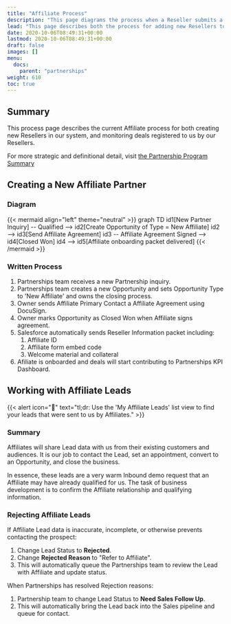 ```yaml
---
title: "Affiliate Process"
description: "This page diagrams the process when a Reseller submits a new deal to OpDocs."
lead: "This page describes both the process for adding new Resellers to our partner program, and what happens to Opportunities that are created from Reseller data."
date: 2020-10-06T08:49:31+00:00
lastmod: 2020-10-06T08:49:31+00:00
draft: false
images: []
menu:
  docs:
    parent: "partnerships"
weight: 610
toc: true
---
```


## Summary

This process page describes the current Affiliate process for both creating new Resellers in our system, and monitoring deals registered to us by our Resellers.

For more strategic and definitional detail, visit [the Partnership Program Summary](../how-to-update)

## Creating a New Affiliate Partner

### Diagram
{{< mermaid align="left" theme="neutral" >}}
graph TD
  id1[New Partner Inquiry]  -- Qualified --> id2[Create Opportunity of Type = New Affiliate]
  id2 --> id3[Send Affiliate Agreement]
  id3 -- Affiliate Agreement Signed --> id4[Closed Won]
  id4 --> id5[Affiliate onboarding packet delivered]
{{< /mermaid >}}

### Written Process
1. Partnerships team receives a new Partnership inquiry.
2. Partnerships team creates a new Opportunity and sets Opportunity Type to 'New Affiliate' and owns the closing process.
3. Owner sends Affiliate Primary Contact a Affiliate Agreement using DocuSign.
4. Owner marks Opportunity as Closed Won when Affiliate signs agreement.
5. Salesforce automatically sends Reseller Information packet including:
   1. Affiliate ID
   2. Affiliate form embed code
   3. Welcome material and collateral
6. Afiliate is onboarded and deals will start contributing to Partnerships KPI Dashboard.

## Working with Affiliate Leads
{{< alert icon="📑" text="tl;dr: Use the 'My Affiliate Leads' list view to find your leads that were sent to us by Affiliates.</a>" >}}

### Summary

Affiliates will share Lead data with us from their existing customers and audiences. It is our job to contact the Lead, set an appointment, convert to an Opportunity, and close the business. 

In essence, these leads are a very warm Inbound demo request that an Affiliate may have already qualified for us. The task of business development is to confirm the Affiliate relationship and qualifying information.

### Rejecting Affiliate Leads

If Affiliate Lead data is inaccurate, incomplete, or otherwise prevents contacting the prospect:
1. Change Lead Status to **Rejected**.
2. Change **Rejected Reason** to "Refer to Affiliate".
3. This will automatically queue the Partnerships team to review the Lead with Affiliate and update status.

When Partnerships has resolved Rejection reasons:
1. Partnership team to change Lead Status to **Need Sales Follow Up**.
2. This will automatically bring the Lead back into the Sales pipeline and queue for contact.


